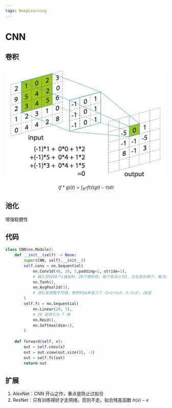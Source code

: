 ```yaml
---
tags: DeepLearning
---
```


# CNN

## 卷积

![CNN](https://raw.githubusercontent.com/ErnestDong/ml-in-erm/main/lib/cnn.jpeg)

$$(f*g)(t)=\int_{\mathbb{R}^n}f(\tau)g(t-\tau)\mathrm{d}\tau$$

## 池化

增强稳健性

## 代码

```python
class CNN(nn.Module):
    def __init__(self) -> None:
        super(CNN, self).__init__()
        self.conv = nn.Sequential(
            nn.Conv1d(48, 20, 3,padding=2, stride=1),
            # 输入特征48个1维指标，20个卷积核，每个核大小为3，左右各补两个，每次滑动一格
            nn.Tanh(),
            nn.AvgPool1d(3),
            # 池化采用取平均值，卷积扫出来是三个（2+1+2=5，5-2=3），20层
        )
        self.fc = nn.Sequential(
            nn.Linear(20, 7),
            # 20 层转化为 7 维
            nn.ReLU(),
            nn.Softmax(dim=1),
        )

    def forward(self, x):
        out = self.conv(x)
        out = out.view(out.size(0), -1)
        out = self.fc(out)
        return out
```

## 扩展

1. AlexNet：CNN 开山之作，重点是防止过拟合
2. ResNet：只有训练得好才走网络，否则不走。拟合残差函数 $h(x)-x$

